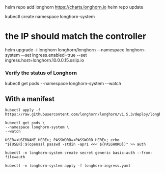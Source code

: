 helm repo add longhorn <https://charts.longhorn.io>
helm repo update

kubectl create namespace longhorn-system

# the IP should match the controller

helm upgrade -i longhorn longhorn/longhorn --namespace longhorn-system --set ingress.enabled=true --set ingress.host=longhorn.10.0.0.15.sslip.io

### Verify the status of Longhorn

kubectl get pods --namespace longhorn-system --watch

## With a manifest

```
kubectl apply -f https://raw.githubusercontent.com/longhorn/longhorn/v1.5.3/deploy/longhorn.yaml

kubectl get pods \
--namespace longhorn-system \
--watch

USER=<USERNAME_HERE>; PASSWORD=<PASSWORD_HERE>; echo "${USER}:$(openssl passwd -stdin -apr1 <<< ${PASSWORD})" >> auth

kubectl -n longhorn-system create secret generic basic-auth --from-file=auth

kubectl -n longhorn-system apply -f longhorn-ingress.yaml
```
